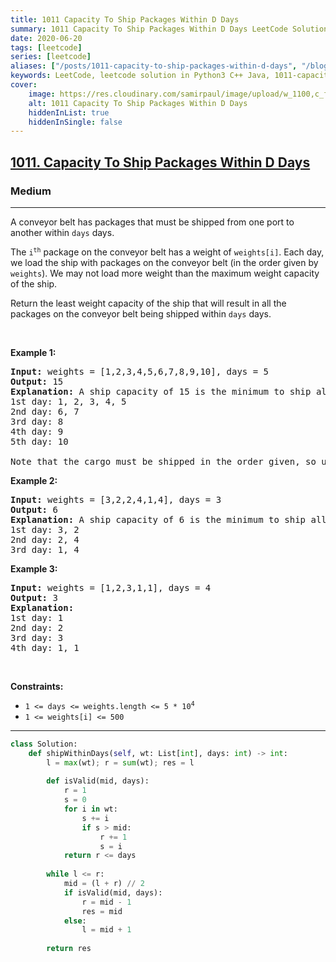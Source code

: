 ```yaml
---
title: 1011 Capacity To Ship Packages Within D Days
summary: 1011 Capacity To Ship Packages Within D Days LeetCode Solution Explained
date: 2020-06-20
tags: [leetcode]
series: [leetcode]
aliases: ["/posts/1011-capacity-to-ship-packages-within-d-days", "/blog/posts/1011-capacity-to-ship-packages-within-d-days", "/1011-capacity-to-ship-packages-within-d-days"]
keywords: LeetCode, leetcode solution in Python3 C++ Java, 1011-capacity-to-ship-packages-within-d-days solution
cover:
    image: https://res.cloudinary.com/samirpaul/image/upload/w_1100,c_fit,co_rgb:FFFFFF,l_text:Arial_70_bold:1011 Capacity To Ship Packages Within D Days/problem-solving.webp
    alt: 1011 Capacity To Ship Packages Within D Days
    hiddenInList: true
    hiddenInSingle: false
---
```



<h2><a href="https://leetcode.com/problems/capacity-to-ship-packages-within-d-days/">1011. Capacity To Ship Packages Within D Days</a></h2><h3>Medium</h3><hr><div><p>A conveyor belt has packages that must be shipped from one port to another within <code>days</code> days.</p>

<p>The <code>i<sup>th</sup></code> package on the conveyor belt has a weight of <code>weights[i]</code>. Each day, we load the ship with packages on the conveyor belt (in the order given by <code>weights</code>). We may not load more weight than the maximum weight capacity of the ship.</p>

<p>Return the least weight capacity of the ship that will result in all the packages on the conveyor belt being shipped within <code>days</code> days.</p>

<p>&nbsp;</p>
<p><strong>Example 1:</strong></p>

<pre><strong>Input:</strong> weights = [1,2,3,4,5,6,7,8,9,10], days = 5
<strong>Output:</strong> 15
<strong>Explanation:</strong> A ship capacity of 15 is the minimum to ship all the packages in 5 days like this:
1st day: 1, 2, 3, 4, 5
2nd day: 6, 7
3rd day: 8
4th day: 9
5th day: 10

Note that the cargo must be shipped in the order given, so using a ship of capacity 14 and splitting the packages into parts like (2, 3, 4, 5), (1, 6, 7), (8), (9), (10) is not allowed.
</pre>

<p><strong>Example 2:</strong></p>

<pre><strong>Input:</strong> weights = [3,2,2,4,1,4], days = 3
<strong>Output:</strong> 6
<strong>Explanation:</strong> A ship capacity of 6 is the minimum to ship all the packages in 3 days like this:
1st day: 3, 2
2nd day: 2, 4
3rd day: 1, 4
</pre>

<p><strong>Example 3:</strong></p>

<pre><strong>Input:</strong> weights = [1,2,3,1,1], days = 4
<strong>Output:</strong> 3
<strong>Explanation:</strong>
1st day: 1
2nd day: 2
3rd day: 3
4th day: 1, 1
</pre>

<p>&nbsp;</p>
<p><strong>Constraints:</strong></p>

<ul>
	<li><code>1 &lt;= days &lt;= weights.length &lt;= 5 * 10<sup>4</sup></code></li>
	<li><code>1 &lt;= weights[i] &lt;= 500</code></li>
</ul></div>

---




```python
class Solution:
    def shipWithinDays(self, wt: List[int], days: int) -> int:
        l = max(wt); r = sum(wt); res = l
        
        def isValid(mid, days):
            r = 1
            s = 0
            for i in wt:
                s += i
                if s > mid:
                    r += 1
                    s = i
            return r <= days
        
        while l <= r:
            mid = (l + r) // 2
            if isValid(mid, days):
                r = mid - 1
                res = mid
            else:
                l = mid + 1
        
        return res
```
